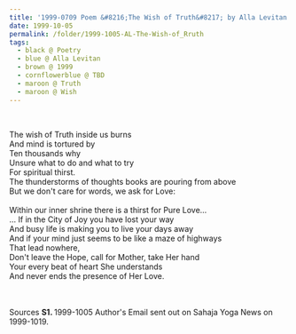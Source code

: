 ```yaml
---
title: '1999-0709 Poem &#8216;The Wish of Truth&#8217; by Alla Levitan'
date: 1999-10-05
permalink: /folder/1999-1005-AL-The-Wish-of_Rruth
tags:
  - black @ Poetry
  - blue @ Alla Levitan
  - brown @ 1999
  - cornflowerblue @ TBD
  - maroon @ Truth
  - maroon @ Wish  
---
```


<br>

<p>
The wish of Truth inside us burns<br>
And mind is tortured by<br>
Ten thousands why<br>
Unsure what to do and what to try<br>
For spiritual thirst.<br>
The thunderstorms of thoughts books are pouring from above<br>
But we don't care for words, we ask for Love:<br>
<br>
Within our inner shrine there is a thirst for Pure Love...<br>
... If in the City of Joy you have lost your way<br>
And busy life is making you to live your days away<br>
And if your mind just seems to be like a maze of highways<br>
That lead nowhere,<br>
Don't leave the Hope, call for Mother, take Her hand<br>
Your every beat of heart She understands<br>
And never ends the presence of Her Love.<br>
</p>

<br>

<br>

<wave-list>
<list-title color="DarkSeaGreen" width="40">Sources</list-title>
  <list-item color="BlanchedAlmond"  width="280"><b>S1. </b> 1999-1005 Author's Email sent out on Sahaja Yoga News on 1999-1019.</list-item>
</wave-list>
